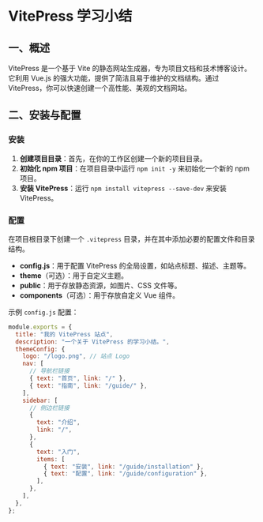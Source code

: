 # VitePress 学习小结

## 一、概述

VitePress 是一个基于 Vite 的静态网站生成器，专为项目文档和技术博客设计。它利用 Vue.js 的强大功能，提供了简洁且易于维护的文档结构。通过 VitePress，你可以快速创建一个高性能、美观的文档网站。

## 二、安装与配置

### 安装

1. **创建项目目录**：首先，在你的工作区创建一个新的项目目录。
2. **初始化 npm 项目**：在项目目录中运行 `npm init -y` 来初始化一个新的 npm 项目。
3. **安装 VitePress**：运行 `npm install vitepress --save-dev` 来安装 VitePress。

### 配置

在项目根目录下创建一个 `.vitepress` 目录，并在其中添加必要的配置文件和目录结构。

- **config.js**：用于配置 VitePress 的全局设置，如站点标题、描述、主题等。
- **theme**（可选）：用于自定义主题。
- **public**：用于存放静态资源，如图片、CSS 文件等。
- **components**（可选）：用于存放自定义 Vue 组件。

示例 `config.js` 配置：

```javascript
module.exports = {
  title: "我的 VitePress 站点",
  description: "一个关于 VitePress 的学习小结。",
  themeConfig: {
    logo: "/logo.png", // 站点 Logo
    nav: [
      // 导航栏链接
      { text: "首页", link: "/" },
      { text: "指南", link: "/guide/" },
    ],
    sidebar: [
      // 侧边栏链接
      {
        text: "介绍",
        link: "/",
      },
      {
        text: "入门",
        items: [
          { text: "安装", link: "/guide/installation" },
          { text: "配置", link: "/guide/configuration" },
        ],
      },
    ],
  },
};
```
